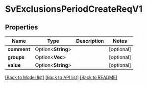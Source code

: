 # SvExclusionsPeriodCreateReqV1

## Properties

Name | Type | Description | Notes
------------ | ------------- | ------------- | -------------
**comment** | Option<**String**> |  | [optional]
**groups** | Option<**Vec<String>**> |  | [optional]
**value** | Option<**String**> |  | [optional]

[[Back to Model list]](./README.md#documentation-for-models) [[Back to API list]](./README.md#documentation-for-api-endpoints) [[Back to README]](../README.md)
